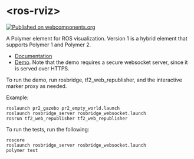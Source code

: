 # \<ros-rviz\>
[![Published on webcomponents.org](https://img.shields.io/badge/webcomponents.org-published-blue.svg)](https://www.webcomponents.org/element/jstnhuang/ros-rviz)

A Polymer element for ROS visualization.
Version 1 is a hybrid element that supports Polymer 1 and Polymer 2.

- [Documentation](https://www.webcomponents.org/element/jstnhuang/ros-rviz/elements/ros-rviz)
- [Demo](https://www.webcomponents.org/element/jstnhuang/ros-rviz/demo/demo/index.html).
  Note that the demo requires a secure websocket server, since it is served over HTTPS.

To run the demo, run rosbridge, tf2_web_republisher, and the interactive marker proxy as needed.

Example:
```
roslaunch pr2_gazebo pr2_empty_world.launch
roslaunch rosbridge_server rosbridge_websocket.launch
rosrun tf2_web_republisher tf2_web_republisher
```

To run the tests, run the following:
```
roscore
roslaunch rosbridge_server rosbridge_websocket.launch
polymer test
```
